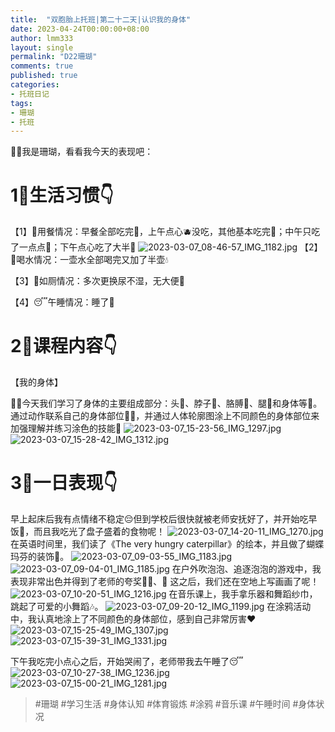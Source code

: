 ```yaml
---
title:  "双胞胎上托班|第二十二天|认识我的身体"
date: 2023-04-24T00:00:00+08:00
author: lmm333
layout: single
permalink: "D22珊瑚"
comments: true
published: true
categories:
- 托班日记
tags:
- 珊瑚
- 托班
---
```

👧🏻我是珊瑚，看看我今天的表现吧：

# 1⃣️生活习惯👇

【1】🍴用餐情况：早餐全部吃完🥞，上午点心🫐没吃，其他基本吃完🍪；中午只吃了一点点🍚；下午点心吃了大半🍩
![2023-03-07_08-46-57_IMG_1182.jpg](images/D22珊瑚/2023-03-07_08-46-57_IMG_1182.jpg)
【2】🚰喝水情况：一壶水全部喝完又加了半壶💧

【3】🚽如厕情况：多次更换尿不湿，无大便💩

【4】😴午睡情况：睡了🌙

# 2⃣️课程内容👇

【我的身体】

👩‍🏫今天我们学习了身体的主要组成部分：头👩、脖子👴、胳膊💪、腿🦵和身体等🌟。通过动作联系自己的身体部位🤸‍♀️，并通过人体轮廓图涂上不同颜色的身体部位来加强理解并练习涂色的技能🎨
![2023-03-07_15-23-56_IMG_1297.jpg](images/D22珊瑚/2023-03-07_15-23-56_IMG_1297.jpg)
![2023-03-07_15-28-42_IMG_1312.jpg](images/D22珊瑚/2023-03-07_15-28-42_IMG_1312.jpg)

# 3⃣️一日表现👇

早上起床后我有点情绪不稳定😔但到学校后很快就被老师安抚好了，并开始吃早饭🍎，而且我吃光了盘子盛着的食物呢！
![2023-03-07_14-20-11_IMG_1270.jpg](images/D22珊瑚/2023-03-07_14-20-11_IMG_1270.jpg)
在英语时间里，我们读了《The very hungry caterpillar》的绘本，并且做了蝴蝶玛芬的装饰🦋。
![2023-03-07_09-03-55_IMG_1183.jpg](images/D22珊瑚/2023-03-07_09-03-55_IMG_1183.jpg)
![2023-03-07_09-04-01_IMG_1185.jpg](images/D22珊瑚/2023-03-07_09-04-01_IMG_1185.jpg)
在户外吹泡泡、追逐泡泡的游戏中，我表现非常出色并得到了老师的夸奖🏃‍♀️、🌈 这之后，我们还在空地上写画画了呢！
![2023-03-07_10-20-51_IMG_1216.jpg](images/D22珊瑚/2023-03-07_10-20-51_IMG_1216.jpg)
在音乐课上，我手拿乐器和舞蹈纱巾，跳起了可爱的小舞蹈🎶。
![2023-03-07_09-20-12_IMG_1199.jpg](images/D22珊瑚/2023-03-07_09-20-12_IMG_1199.jpg)
在涂鸦活动中，我认真地涂上了不同颜色的身体部位，感到自己非常厉害❤️
![2023-03-07_15-25-49_IMG_1307.jpg](images/D22珊瑚/2023-03-07_15-25-49_IMG_1307.jpg)
![2023-03-07_15-39-31_IMG_1331.jpg](images/D22珊瑚/2023-03-07_15-39-31_IMG_1331.jpg)

下午我吃完小点心之后，开始哭闹了，老师带我去午睡了😴
![2023-03-07_10-27-38_IMG_1236.jpg](images/D22珊瑚/2023-03-07_10-27-38_IMG_1236.jpg)
![2023-03-07_15-00-21_IMG_1281.jpg](images/D22珊瑚/2023-03-07_15-00-21_IMG_1281.jpg)
> #珊瑚 #学习生活 #身体认知 #体育锻炼 #涂鸦 #音乐课 #午睡时间 #身体状况

